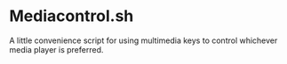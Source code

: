 # Mediacontrol.sh #

A little convenience script for using multimedia keys to control whichever media player is preferred.
